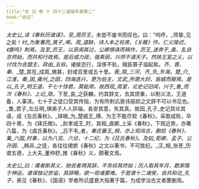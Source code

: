 ```yaml
---
title:"史 记 卷 十 四十二诸侯年表第二"
book:"史记"
---
```

_太史公_读《春秋历谱谍》，至_周厉王_，未尝不废书而叹也。曰：“呜呼，_师挚_见之矣！_纣_为象箸而_箕子_唏。_周_道缺，诗人本之衽席，《关雎》作。仁义陵迟，《鹿鸣》刺焉。及至_厉王_，以恶闻其过，公卿惧诛而祸作，_厉王_遂奔于_彘_，乱自京师始，而共和行政焉。是后或力政，强乘弱，兴师不请天子。然挟王室之义，以讨伐为会盟主，政由_五伯_，诸侯恣行，淫侈不轨，贼臣篡子滋起矣。_齐_、_晋_、_秦_、_楚_其在_成周_微甚，封或百里或五十里。_晋_阻_三河_，_齐_负_东海_，_楚_介_江淮_，_秦_因_雍州_之固，四海迭兴，更为伯主，_文武_所褒大封，皆威而服焉。是以_孔子_明王道，干七十馀君，莫能用，故西观_周室_，论史记旧闻，兴于_鲁_而次《春秋》，上记_隐_，下至_哀_之获麟，约其辞文，去其烦重，以制义法，王道备，人事浃。七十子之徒口受其传指，为有所刺讥褒讳挹损之文辞不可以书见也。_鲁_君子_左丘明_惧弟子人人异端，各安其意，失其真，故因_孔子_史记具论其语，成《左氏春秋》。_铎椒_为_楚威王_傅，为王不能尽观《春秋》，采取成败，卒四十章，为《铎氏微》。_赵孝成王_时，其相_虞卿_上采《春秋》，下观近势，亦著八篇，为《虞氏春秋》。_吕不韦_者，_秦庄襄王_相，亦上观尚古，删拾《春秋》，集_六国_时事，以为八览、六论、十二纪，为《吕氏春秋》。及如_荀卿_、_孟子_、_公孙固_、_韩非_之徒，各往往捃摭《春秋》之文以著书，不可胜纪。_汉_相_张苍_历谱五德，上大夫_董仲舒_推《春秋》义，颇著文焉。

_太史公_曰：儒者断其义，驰说者骋其辞，不务综其终始；历人取其年月，数家隆于神运，谱谍独记世谥，其辞略，欲一观诸要难。于是谱十二诸侯，自共和讫_孔子_，表见《春秋》、《国语》学者所讥盛衰大指著于篇，为成学治古文者要删焉。
